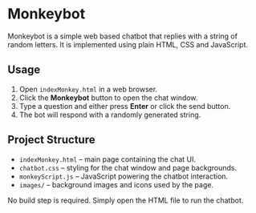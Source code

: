# Monkeybot

Monkeybot is a simple web based chatbot that replies with a string of random letters. It is implemented using plain HTML, CSS and JavaScript.

## Usage

1. Open `indexMonkey.html` in a web browser.
2. Click the **Monkeybot** button to open the chat window.
3. Type a question and either press **Enter** or click the send button.
4. The bot will respond with a randomly generated string.

## Project Structure

- `indexMonkey.html` – main page containing the chat UI.
- `chatbot.css` – styling for the chat window and page backgrounds.
- `monkeyScript.js` – JavaScript powering the chatbot interaction.
- `images/` – background images and icons used by the page.

No build step is required. Simply open the HTML file to run the chatbot.

